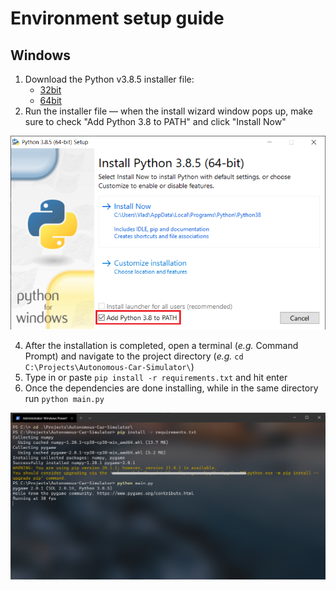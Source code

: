 # Environment setup guide

## Windows

1. Download the Python v3.8.5 installer file:
    - [32bit](https://www.python.org/ftp/python/3.8.5/python-3.8.5.exe)
    - [64bit](https://www.python.org/ftp/python/3.8.5/python-3.8.5-amd64.exe)
2. Run the installer file &mdash; when the install wizard window pops up, make sure to check "Add Python 3.8 to PATH" and click "Install Now"

![](/images/setup/py-installer.PNG)

4. After the installation is completed, open a terminal (_e.g._ Command Prompt) and  navigate to the project directory (_e.g._ `cd C:\Projects\Autonomous-Car-Simulator\`)
5. Type in or paste `pip install -r requirements.txt` and hit enter
6. Once the dependencies are done installing, while in the same directory run `python main.py`

![](/images/setup/cmd.PNG)
